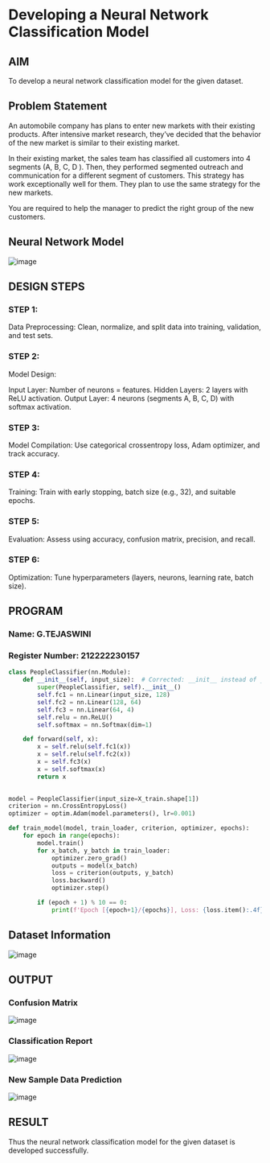 # Developing a Neural Network Classification Model

## AIM

To develop a neural network classification model for the given dataset.

## Problem Statement

An automobile company has plans to enter new markets with their existing products. After intensive market research, they’ve decided that the behavior of the new market is similar to their existing market.

In their existing market, the sales team has classified all customers into 4 segments (A, B, C, D ). Then, they performed segmented outreach and communication for a different segment of customers. This strategy has work exceptionally well for them. They plan to use the same strategy for the new markets.

You are required to help the manager to predict the right group of the new customers.

## Neural Network Model

![image](https://github.com/user-attachments/assets/30b7017a-6e4c-4dcf-8547-a1e594d821a5)


## DESIGN STEPS

### STEP 1:
Data Preprocessing: Clean, normalize, and split data into training, validation, and test sets.

### STEP 2:
Model Design:

Input Layer: Number of neurons = features.
Hidden Layers: 2 layers with ReLU activation.
Output Layer: 4 neurons (segments A, B, C, D) with softmax activation.

### STEP 3:
Model Compilation: Use categorical crossentropy loss, Adam optimizer, and track accuracy.

### STEP 4:
Training: Train with early stopping, batch size (e.g., 32), and suitable epochs.

### STEP 5:
Evaluation: Assess using accuracy, confusion matrix, precision, and recall.

### STEP 6:
Optimization: Tune hyperparameters (layers, neurons, learning rate, batch size).

## PROGRAM

### Name: G.TEJASWINI
### Register Number: 212222230157

```python
class PeopleClassifier(nn.Module):
    def __init__(self, input_size):  # Corrected: __init__ instead of _init
        super(PeopleClassifier, self).__init__()
        self.fc1 = nn.Linear(input_size, 128)
        self.fc2 = nn.Linear(128, 64)
        self.fc3 = nn.Linear(64, 4)
        self.relu = nn.ReLU()
        self.softmax = nn.Softmax(dim=1)

    def forward(self, x):
        x = self.relu(self.fc1(x))
        x = self.relu(self.fc2(x))
        x = self.fc3(x)
        x = self.softmax(x)
        return x
        

```
```python
model = PeopleClassifier(input_size=X_train.shape[1])
criterion = nn.CrossEntropyLoss()
optimizer = optim.Adam(model.parameters(), lr=0.001)
```
```python
def train_model(model, train_loader, criterion, optimizer, epochs):
    for epoch in range(epochs):
        model.train()
        for x_batch, y_batch in train_loader:
            optimizer.zero_grad()
            outputs = model(x_batch)
            loss = criterion(outputs, y_batch)
            loss.backward()
            optimizer.step()

        if (epoch + 1) % 10 == 0:
            print(f'Epoch [{epoch+1}/{epochs}], Loss: {loss.item():.4f}')
```



## Dataset Information

![image](https://github.com/user-attachments/assets/28514589-4307-4616-bc5a-3107da94ace1)


## OUTPUT

### Confusion Matrix

![image](https://github.com/user-attachments/assets/69effeb6-d219-412c-b74c-cca0d0056595)

### Classification Report

![image](https://github.com/user-attachments/assets/b6e64068-c069-4589-96cf-b4df55579eba)

### New Sample Data Prediction

![image](https://github.com/user-attachments/assets/252a9090-d4ca-476e-8b41-f1f2197441b1)


## RESULT
Thus the neural network classification model for the given dataset is developed successfully.
